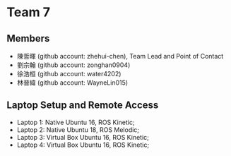 # Team 7

## Members
* 陳哲暉 (github account: zhehui-chen), Team Lead and Point of Contact
* 劉宗翰 (github account: zonghan0904)
* 徐浩桓 (github account: water4202)
* 林晉緯 (github account: WayneLin015)

## Laptop Setup and Remote Access
* Laptop 1: Native Ubuntu 16, ROS Kinetic;
* Laptop 2: Native Ubuntu 18, ROS Melodic;
* Laptop 3: Virtual Box Ubuntu 16, ROS Kinetic;
* Laptop 4: Virtual Box Ubuntu 16, ROS Kinetic;


